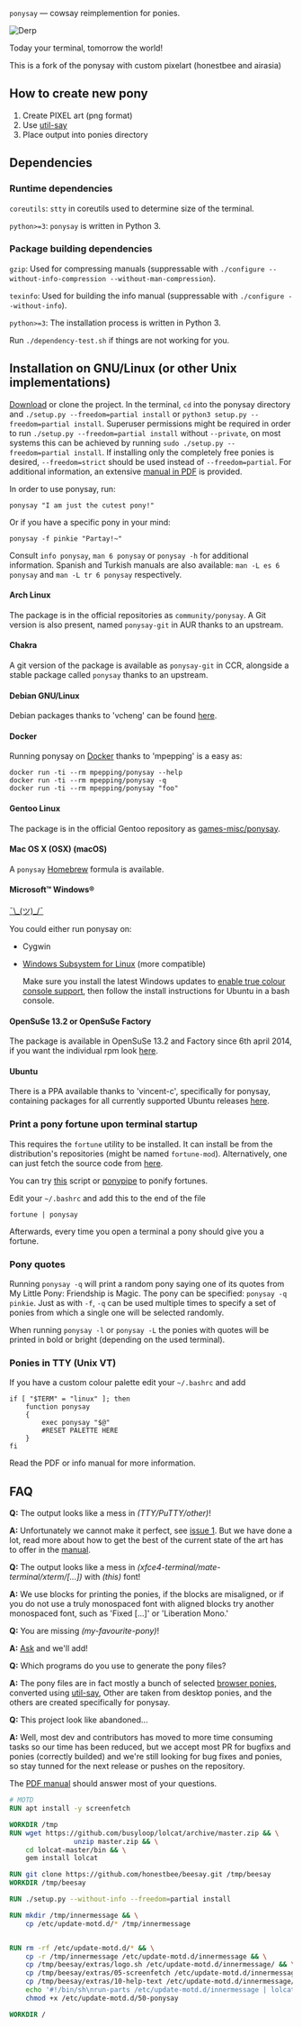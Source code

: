 `ponysay` — cowsay reimplemention for ponies.

![Derp](https://i.imgur.com/n7RBf1Z.png)

Today your terminal, tomorrow the world!

This is a fork of the ponysay with custom pixelart (honestbee and airasia)

How to create new pony
----------

1. Create PIXEL art (png format)
2. Use [util-say](//github.com/maandree/util-say)
3. Place output into ponies directory


Dependencies
------------

### Runtime dependencies

`coreutils`: `stty` in coreutils used to determine size of the terminal.

`python>=3`: `ponysay` is written in Python 3.

### Package building dependencies

`gzip`: Used for compressing manuals (suppressable with `./configure --without-info-compression --without-man-compression`).

`texinfo`: Used for building the info manual (suppressable with `./configure --without-info`).

`python>=3`: The installation process is written in Python 3.

Run `./dependency-test.sh` if things are not working for you.



Installation on GNU/Linux (or other Unix implementations)
---------------------------------------------------------

[Download](https://github.com/erkin/ponysay/releases) or clone the project.
In the terminal, `cd` into the ponysay directory and `./setup.py --freedom=partial install` or `python3 setup.py --freedom=partial install`.
Superuser permissions might be required in order to run `./setup.py --freedom=partial install` without `--private`, on most systems this
can be achieved by running `sudo ./setup.py --freedom=partial install`.
If installing only the completely free ponies is desired, `--freedom=strict` should be used instead of `--freedom=partial`.
For additional information, an extensive [manual in PDF](https://github.com/erkin/ponysay/blob/master/ponysay.pdf?raw=true) is provided.

In order to use ponysay, run:

    ponysay "I am just the cutest pony!"

Or if you have a specific pony in your mind:

    ponysay -f pinkie "Partay!~"

Consult `info ponysay`, `man 6 ponysay` or `ponysay -h` for additional information.
Spanish and Turkish manuals are also available: `man -L es 6 ponysay` and `man -L tr 6 ponysay` respectively.

#### Arch Linux
The package is in the official repositories as `community/ponysay`. A Git version is also present, named `ponysay-git` in AUR thanks to an upstream.

#### Chakra
A git version of the package is available as `ponysay-git` in CCR, alongside a stable package called `ponysay` thanks to an upstream.

#### Debian GNU/Linux
Debian packages thanks to 'vcheng' can be found [here](http://www.vcheng.org/ponysay/).

#### Docker
Running ponysay on [Docker](https://hub.docker.com/r/mpepping/ponysay/) thanks to 'mpepping' is a easy as:

```
docker run -ti --rm mpepping/ponysay --help
docker run -ti --rm mpepping/ponysay -q
docker run -ti --rm mpepping/ponysay "foo"
```

#### Gentoo Linux
The package is in the official Gentoo repository as [games-misc/ponysay](https://packages.gentoo.org/packages/games-misc/ponysay).

#### Mac OS X (OSX) (macOS)
A `ponysay` [Homebrew](https://github.com/mxcl/homebrew) formula is available.

#### Microsoft™ Windows®
[¯\\\_(ツ)\_/¯](http://fc05.deviantart.net/fs71/i/2011/266/d/e/shrugpony_firefly_by_imaplode-d4aqtvx.png)

You could either run ponysay on:

* Cygwin
* [Windows Subsystem for Linux](https://msdn.microsoft.com/en-us/commandline/wsl/about) (more compatible)

  Make sure you install the latest Windows updates to [enable true colour console support](https://blogs.msdn.microsoft.com/commandline/2016/09/22/24-bit-color-in-the-windows-console/), then follow the install instructions for Ubuntu in a bash console.

#### OpenSuSe 13.2 or OpenSuSe Factory
The package is available in OpenSuSe 13.2 and Factory since 6th april 2014, if you want the individual rpm look [here](http://www.rpmfind.net/linux/rpm2html/search.php?query=ponysay).

#### Ubuntu
There is a PPA available thanks to 'vincent-c', specifically for ponysay, containing packages for all currently supported Ubuntu releases [here](https://launchpad.net/~vincent-c/+archive/ponysay).

### Print a pony fortune upon terminal startup

This requires the `fortune` utility to be installed. It can install be from the distribution's repositories (might be named `fortune-mod`).
Alternatively, one can just fetch the source code from [here](http://ftp.ibiblio.org/pub/linux/games/amusements/fortune/).

You can try [this](http://www.reddit.com/r/mylittlelinux/comments/srixi/using_ponysay_with_a_ponified_fortune_warning/) script or
[ponypipe](https://github.com/maandree/ponypipe) to ponify fortunes.

Edit your `~/.bashrc` and add this to the end of the file

    fortune | ponysay

Afterwards, every time you open a terminal a pony should give you a fortune.

### Pony quotes

Running `ponysay -q` will print a random pony saying one of its quotes from My Little Pony: Friendship is Magic. The pony can be specified: `ponysay -q pinkie`.
Just as with `-f`, `-q` can be used multiple times to specify a set of ponies from which a single one will be selected randomly.

When running `ponysay -l` or `ponysay -L` the ponies with quotes will be printed in bold or bright (depending on the used terminal).

### Ponies in TTY (Unix VT)

If you have a custom colour palette edit your `~/.bashrc` and add

```
if [ "$TERM" = "linux" ]; then
    function ponysay
    {
        exec ponysay "$@"
        #RESET PALETTE HERE
    }
fi
```

Read the PDF or info manual for more information.

FAQ
---

__Q:__ The output looks like a mess in _(TTY/PuTTY/other)_!

__A:__ Unfortunately we cannot make it perfect, see [issue 1](//github.com/erkin/ponysay/issues/1). But we have done a lot, read more about how to get the best of the current state of the art has to offer in the [manual](//github.com/erkin/ponysay/blob/master/ponysay.pdf?raw=true).

__Q:__ The output looks like a mess in _(xfce4-terminal/mate-terminal/xterm/[...])_ with _(this)_ font!

__A:__ We use blocks for printing the ponies, if the blocks are misaligned, or if you do not use a truly monospaced font with aligned blocks try another monospaced font, such as 'Fixed [...]' or 'Liberation Mono.'

__Q:__ You are missing _(my-favourite-pony)_!

__A:__ [Ask](//github.com/erkin/ponysay/issues) and we'll add!

__Q:__ Which programs do you use to generate the pony files?

__A:__ The pony files are in fact mostly a bunch of selected [browser ponies](//web.student.tuwien.ac.at/~e0427417/browser-ponies/ponies.html), converted using [util-say](//github.com/maandree/util-say),
Other are taken from desktop ponies, and the others are created specifically for ponysay.

__Q:__ This project look like abandoned...

__A:__ Well, most dev and contributors has moved to more time consuming tasks so our time has been reduced, but we accept most
PR for bugfixs and ponies (correctly builded) and we're still looking for bug fixes and ponies, so stay tunned for the next
release or pushes on the repository.

The [PDF manual](//github.com/erkin/ponysay/blob/master/ponysay.pdf?raw=true) should answer most of your questions.

```dockerfile
# MOTD
RUN apt install -y screenfetch

WORKDIR /tmp
RUN wget https://github.com/busyloop/lolcat/archive/master.zip && \
                unzip master.zip && \
    cd lolcat-master/bin && \
    gem install lolcat

RUN git clone https://github.com/honestbee/beesay.git /tmp/beesay
WORKDIR /tmp/beesay

RUN ./setup.py --without-info --freedom=partial install

RUN mkdir /tmp/innermessage && \
    cp /etc/update-motd.d/* /tmp/innermessage


RUN rm -rf /etc/update-motd.d/* && \
    cp -r /tmp/innermessage /etc/update-motd.d/innermessage && \
    cp /tmp/beesay/extras/logo.sh /etc/update-motd.d/innermessage/ && \
    cp /tmp/beesay/extras/05-screenfetch /etc/update-motd.d/innermessage/ && \
    cp /tmp/beesay/extras/10-help-text /etc/update-motd.d/innermessage/ && \
    echo '#!/bin/sh\nrun-parts /etc/update-motd.d/innermessage | lolcat -f | ponysay -f honestbee -W 300 --balloon round' | tee /etc/update-motd.d/50-ponysay && \
    chmod +x /etc/update-motd.d/50-ponysay

WORKDIR /

```
